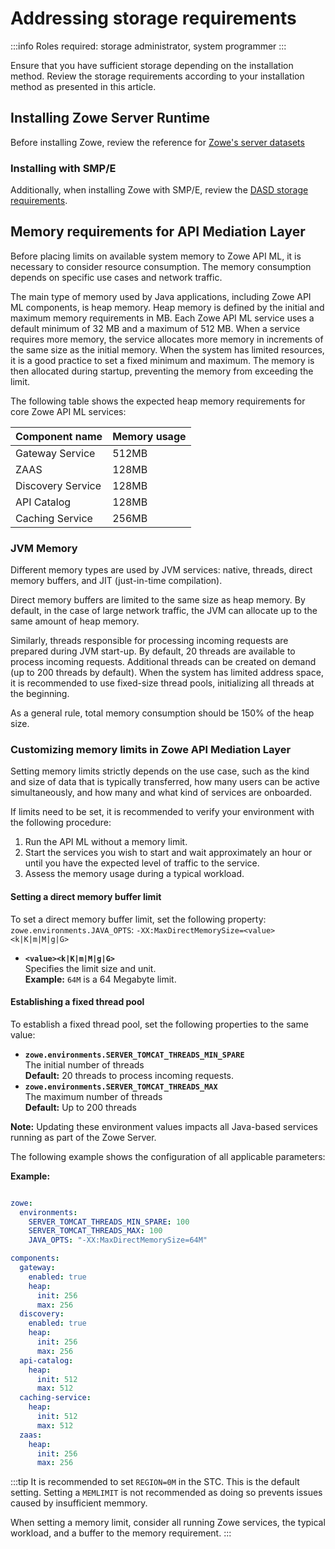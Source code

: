 # Addressing storage requirements 

:::info Roles required: storage administrator, system programmer
:::

Ensure that you have sufficient storage depending on the installation method. Review the storage requirements according 
to your installation method as presented in this article. 

## Installing Zowe Server Runtime

Before installing Zowe, review the reference for [Zowe's server datasets](../appendix/server-datasets.md)

### Installing with SMP/E

Additionally, when installing Zowe with SMP/E, review the [DASD storage requirements](../user-guide/install-zowe-smpe-overview.md#dasd-storage-requirements).

## Memory requirements for API Mediation Layer

Before placing limits on available system memory to Zowe API ML, it is necessary to consider resource consumption. 
The memory consumption depends on specific use cases and network traffic.

The main type of memory used by Java applications, including Zowe API ML components, is heap memory. Heap memory is defined by the initial and maximum memory requirements in MB. 
Each Zowe API ML service uses a default minimum of 32 MB and a maximum of 512 MB. When a service requires more memory, the service allocates more memory in increments of the same size as the initial memory. When the system has limited resources, it is a good practice to set a fixed minimum and maximum. The memory is then allocated during startup, preventing the memory from exceeding the limit.

The following table shows the expected heap memory requirements for core Zowe API ML services:

Component name | Memory usage
---|---
Gateway Service | 512MB
ZAAS | 128MB
Discovery Service | 128MB
API Catalog | 128MB
Caching Service | 256MB

### JVM Memory

Different memory types are used by JVM services: native, threads, direct memory buffers, and JIT (just-in-time compilation). 

Direct memory buffers are limited to the same size as heap memory. By default, in the case of large network traffic, the JVM can allocate up to the same amount of heap memory.

Similarly, threads responsible for processing incoming requests are prepared during JVM start-up. By default, 20 threads are available to process incoming requests. Additional threads can be created on demand (up to 200 threads by default). When the system has limited address space, it is recommended to use fixed-size thread pools, initializing all threads at the beginning.

As a general rule, total memory consumption should be 150% of the heap size. 

### Customizing memory limits in Zowe API Mediation Layer

Setting memory limits strictly depends on the use case, such as the kind and size of data that is typically transferred, how many users can be active simultaneously, and how many and what kind of services are onboarded. 

If limits need to be set, it is recommended to verify your environment with the following procedure:
1. Run the API ML without a memory limit.
2. Start the services you wish to start and wait approximately an hour or until you have the expected level of traffic to the service.
3. Assess the memory usage during a typical workload.

#### Setting a direct memory buffer limit

To set a direct memory buffer limit, set the following property:
  `zowe.environments.JAVA_OPTS`: `-XX:MaxDirectMemorySize=<value><k|K|m|M|g|G>`

* **`<value><k|K|m|M|g|G>`**  
Specifies the limit size and unit.  
**Example:** `64M` is a 64 Megabyte limit.

#### Establishing a fixed thread pool

To establish a fixed thread pool, set the following properties to the same value:
* **`zowe.environments.SERVER_TOMCAT_THREADS_MIN_SPARE`**  
The initial number of threads  
**Default:** 20 threads to process incoming requests. 
* **`zowe.environments.SERVER_TOMCAT_THREADS_MAX`**  
The maximum number of threads  
**Default:** Up to 200 threads

**Note:** Updating these environment values impacts all Java-based services running as part of the Zowe Server.


The following example shows the configuration of all applicable parameters:

**Example:**

```yaml

zowe:
  environments:
    SERVER_TOMCAT_THREADS_MIN_SPARE: 100
    SERVER_TOMCAT_THREADS_MAX: 100
    JAVA_OPTS: "-XX:MaxDirectMemorySize=64M"

components:
  gateway:
    enabled: true
    heap:
      init: 256
      max: 256
  discovery:
    enabled: true
    heap:
      init: 256
      max: 256
  api-catalog:
    heap:
      init: 512
      max: 512
  caching-service:
    heap:
      init: 512
      max: 512
  zaas:
    heap:
      init: 256
      max: 256
```

:::tip
It is recommended to set `REGION=0M` in the STC. This is the default setting.  Setting a `MEMLIMIT` is not recommended as doing so prevents issues caused by insufficient memmory. 

When setting a memory limit, consider all running Zowe services, the typical workload, and a buffer to the memory requirement.
:::
